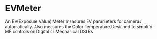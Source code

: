 # EVMeter
An EV(Exposure Value) Meter measures EV parameters for cameras automatically. Also measures the Color Temperature.Designed to simplify MF controls on DIgital or Mechanical DSLRs
